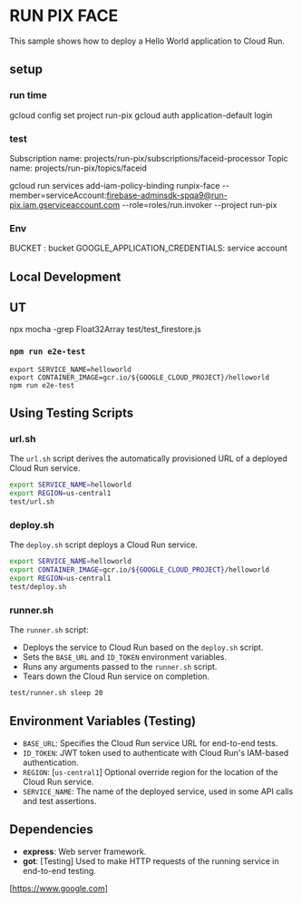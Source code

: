 # RUN PIX FACE

This sample shows how to deploy a Hello World application to Cloud Run.


## setup

### run time
gcloud config set project run-pix
gcloud auth application-default login

### test
Subscription name: projects/run-pix/subscriptions/faceid-processor 
Topic name: projects/run-pix/topics/faceid 

gcloud run services add-iam-policy-binding runpix-face --member=serviceAccount:firebase-adminsdk-spqa9@run-pix.iam.gserviceaccount.com --role=roles/run.invoker --project run-pix

### Env

BUCKET : bucket
GOOGLE_APPLICATION_CREDENTIALS: service account

## Local Development
## UT
npx mocha -grep Float32Array test/test_firestore.js 
### `npm run e2e-test`

```
export SERVICE_NAME=helloworld
export CONTAINER_IMAGE=gcr.io/${GOOGLE_CLOUD_PROJECT}/helloworld
npm run e2e-test
```

## Using Testing Scripts

### url.sh

The `url.sh` script derives the automatically provisioned URL of a deployed
Cloud Run service.

```sh
export SERVICE_NAME=helloworld
export REGION=us-central1
test/url.sh
```

### deploy.sh

The `deploy.sh` script deploys a Cloud Run service.

```sh
export SERVICE_NAME=helloworld
export CONTAINER_IMAGE=gcr.io/${GOOGLE_CLOUD_PROJECT}/helloworld
export REGION=us-central1
test/deploy.sh
```

### runner.sh

The `runner.sh` script:

* Deploys the service to Cloud Run based on the `deploy.sh` script.
* Sets the `BASE_URL` and `ID_TOKEN` environment variables.
* Runs any arguments passed to the `runner.sh` script.
* Tears down the Cloud Run service on completion.

```sh
test/runner.sh sleep 20
```

## Environment Variables (Testing)

* `BASE_URL`: Specifies the Cloud Run service URL for end-to-end tests.
* `ID_TOKEN`: JWT token used to authenticate with Cloud Run's IAM-based authentication.
* `REGION`: [`us-central1`] Optional override region for the location of the Cloud Run service.
* `SERVICE_NAME`: The name of the deployed service, used in some API calls and test assertions.


## Dependencies

* **express**: Web server framework.
* **got**: [Testing] Used to make HTTP requests of the running service in end-to-end testing.


[https://www.google.com]
